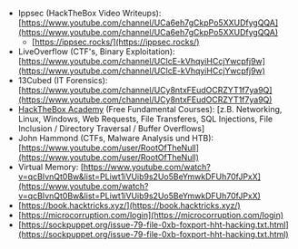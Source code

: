 - Ippsec (HackTheBox Video
  Writeups): [https://www.youtube.com/channel/UCa6eh7gCkpPo5XXUDfygQQA](https://www.youtube.com/channel/UCa6eh7gCkpPo5XXUDfygQQA)
  + [https://ippsec.rocks/](https://ippsec.rocks/)
- LiveOverflow (CTF's, Binary
  Exploitation): [https://www.youtube.com/channel/UClcE-kVhqyiHCcjYwcpfj9w](https://www.youtube.com/channel/UClcE-kVhqyiHCcjYwcpfj9w)
- 13Cubed (IT
  Forensics): [https://www.youtube.com/channel/UCy8ntxFEudOCRZYT1f7ya9Q](https://www.youtube.com/channel/UCy8ntxFEudOCRZYT1f7ya9Q)
- [HackTheBox Academy](https://academy.hackthebox.eu) (Free Fundamental
  Courses): [z.B. Networking, Linux, Windows, Web Requests, File Transferes, SQL Injections, File Inclusion / Directory   Traversal / Buffer Overflows]
- John Hammond (CTFs, Malware Analysis und
  HTB): [https://www.youtube.com/user/RootOfTheNull](https://www.youtube.com/user/RootOfTheNull)
- Virtual
  Memory: [https://www.youtube.com/watch?v=qcBIvnQt0Bw&list=PLiwt1iVUib9s2Uo5BeYmwkDFUh70fJPxX](https://www.youtube.com/watch?v=qcBIvnQt0Bw&list=PLiwt1iVUib9s2Uo5BeYmwkDFUh70fJPxX)
- [https://book.hacktricks.xyz/](https://book.hacktricks.xyz/)
- [https://microcorruption.com/login](https://microcorruption.com/login)
- [https://sockpuppet.org/issue-79-file-0xb-foxport-hht-hacking.txt.html](https://sockpuppet.org/issue-79-file-0xb-foxport-hht-hacking.txt.html)
